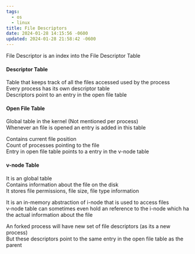 ```yaml
---
tags:
  - os
  - linux
title: File Descriptors
date: 2024-01-28 14:15:56 -0600
updated: 2024-01-28 21:58:42 -0600
---
```


File Descriptor is an index into the File Descriptor Table

#### Descriptor Table
Table that keeps track of all the files accessed used by the process  
Every process has its own descriptor table  
Descriptors point to an entry in the open file table

#### Open File Table
Global table in the kernel (Not mentioned per process)  
Whenever an file is opened an entry is added in this table

Contains current file position  
Count of processes pointing to the file  
Entry in open file table points to a entry in the v-node table

#### v-node Table
It is an global table  
Contains information about the file on the disk  
It stores file permissions, file size, file type information

It is an in-memory abstraction of i-node that is used to access files  
v-node table can sometimes even hold an reference to the i-node which ha the actual information about the file

An forked process will have new set of file descriptors (as its a new process)  
But these descriptors point to the same entry in the open file table as the parent
